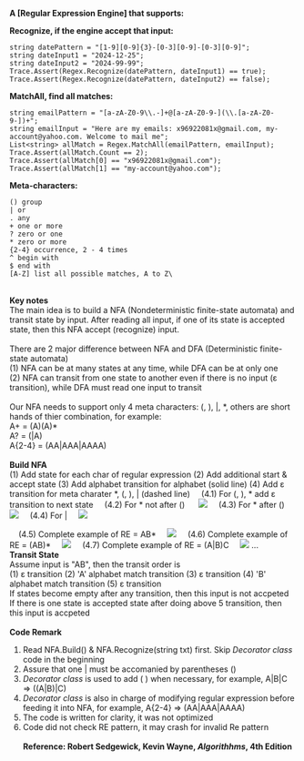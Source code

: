 
**A [Regular Expression Engine] that supports:**

**Recognize, if the engine accept that input:**

    string datePattern = "[1-9][0-9]{3}-[0-3][0-9]-[0-3][0-9]";
    string dateInput1 = "2024-12-25";
    string dateInput2 = "2024-99-99";
    Trace.Assert(Regex.Recognize(datePattern, dateInput1) == true);
    Trace.Assert(Regex.Recognize(datePattern, dateInput2) == false);

**MatchAll, find all matches:**

    string emailPattern = "[a-zA-Z0-9\\.-]+@[a-zA-Z0-9-](\\.[a-zA-Z0-9-])+";
    string emailInput = "Here are my emails: x96922081x@gmail.com, my-account@yahoo.com. Welcome to mail me";
    List<string> allMatch = Regex.MatchAll(emailPattern, emailInput);
    Trace.Assert(allMatch.Count == 2);
    Trace.Assert(allMatch[0] == "x96922081x@gmail.com");
    Trace.Assert(allMatch[1] == "my-account@yahoo.com");

**Meta-characters:**

    () group
    | or
    . any
    + one or more
    ? zero or one
    * zero or more
    {2-4} occurrence, 2 - 4 times
    ^ begin with
    $ end with
    [A-Z] list all possible matches, A to Z\
\
**Key notes**\
The main idea is to build a NFA (Nondeterministic finite-state automata) and transit state by input.  After reading all input, if one of its state is accepted state, then this NFA accept (recognize) input.\
\
There are 2 major difference between NFA and DFA (Deterministic finite-state automata)\
(1) NFA can be at many states at any time, while DFA can be at only one\
(2) NFA can transit from one state to another even if there is no input (ε transition), while DFA must read one input to transit\
\
Our NFA needs to support only 4 meta characters: (, ), |, *,  others are short hands of thier combination, for example:\
A+ = (A)(A)\*\
A? = (|A)\
A{2-4} = (AA|AAA|AAAA)\
\
**Build NFA**\
(1) Add state for each char of regular expression
(2) Add additional start & accept state
(3) Add alphabet transition for alphabet (solid line)
(4) Add ε transition for meta charater *, (, ), | (dashed line)
&nbsp;&nbsp;&nbsp;&nbsp;(4.1) For (, ), * add ε transition to next state
&nbsp;&nbsp;&nbsp;&nbsp;(4.2) For * not after ()
&nbsp;&nbsp;&nbsp;&nbsp; ![](https://r96922081.github.io/regex/nfa2.png)
&nbsp;&nbsp;&nbsp;&nbsp;(4.3) For * after ()
&nbsp;&nbsp;&nbsp;&nbsp; ![](https://r96922081.github.io/regex/nfa3.png)
&nbsp;&nbsp;&nbsp;&nbsp;(4.4) For | 
&nbsp;&nbsp;&nbsp;&nbsp;![](https://r96922081.github.io/regex/nfa4.png)

&nbsp;&nbsp;&nbsp;&nbsp;(4.5) Complete example of RE = AB*
&nbsp;&nbsp;&nbsp;&nbsp;![](https://r96922081.github.io/regex/nfa1.png)
&nbsp;&nbsp;&nbsp;&nbsp;(4.6) Complete example of RE = (AB)*
&nbsp;&nbsp;&nbsp;&nbsp;![](https://r96922081.github.io/regex/nfa5.png)
&nbsp;&nbsp;&nbsp;&nbsp;(4.7) Complete example of RE = (A|B)C
&nbsp;&nbsp;&nbsp;&nbsp;![](https://r96922081.github.io/regex/nfa6.png)
...\
**Transit State**\
Assume input is "AB", then the transit order is \
(1) ε transition (2) 'A' alphabet match transition (3) ε transition (4) 'B' alphabet match transition (5) ε transition\
If states become empty after any transition, then this input is not accpeted \
If there is one state is accepted state after doing above 5 transition, then this input is accpeted \
\
**Code Remark**
1. Read NFA.Build() & NFA.Recognize(string txt) first.  Skip *Decorator class* code in the beginning
2. Assure that one | must be accomanied by parentheses ()
3. *Decorator class* is used to add ( ) when necessary, for example, A|B|C => ((A|B)|C)
4. *Decorator class* is also in charge of modifying regular expression before feeding it into NFA, for example, A{2-4} => (AA|AAA|AAAA)
5. The code is written for clarity, it was not optimized
6. Code did not check RE pattern, it may crash for invalid Re pattern\
\
**Reference: Robert Sedgewick, Kevin Wayne, *Algorithhms*, 4th Edition**
